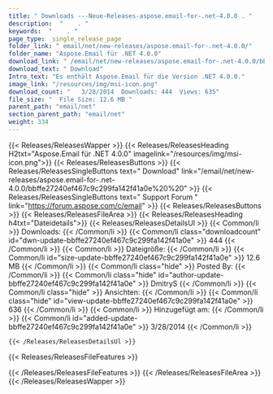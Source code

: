 ```yaml
---
title: " Downloads ---Neue-Releases-aspose.email-for-.net-4.0.0 . "
description:  "    . " 
keywords:  "    . " 
page_type:  single_release_page
folder_link: " email/net/new-releases/aspose.email-for-.net-4.0.0/"
folder_name: "Aspose.Email für .NET 4.0.0"
download_link: " /email/net/new-releases/aspose.email-for-.net-4.0.0/bbffe27240ef467c9c299fa142f41a0e"
download_text: " Download"
Intro_text: "Es enthält Aspose.Email für die Version .NET 4.0.0."
image_link: "/resources/img/msi-icon.png"
download_count: "   3/28/2014  Downloads: 444  Views: 635"
file_size: "  File Size: 12.6 MB "
parent_path: "email/net"
section_parent_path: "email/net"
weight: 334
---
```


{{< Releases/ReleasesWapper >}}
  {{< Releases/ReleasesHeading H2txt="Aspose.Email für .NET 4.0.0" imagelink="/resources/img/msi-icon.png">}}
  {{< Releases/ReleasesButtons >}}
    {{< Releases/ReleasesSingleButtons text=" Download" link="/email/net/new-releases/aspose.email-for-.net-4.0.0/bbffe27240ef467c9c299fa142f41a0e%20%20" >}}
    {{< Releases/ReleasesSingleButtons text=" Support Forum " link="https://forum.aspose.com/c/email" >}}
  {{< Releases/ReleasesButtons >}}
  {{< Releases/ReleasesFileArea >}}
    {{< Releases/ReleasesHeading h4txt="Dateidetails">}}
    {{< Releases/ReleasesDetailsUl >}}
            {{< Common/li >}} Downloads: {{< /Common/li >}}
      {{< Common/li class="downloadcount" id="dwn-update-bbffe27240ef467c9c299fa142f41a0e" >}} 444 {{< /Common/li >}}
      {{< Common/li >}} Dateigröße: {{< /Common/li >}}
      {{< Common/li id="size-update-bbffe27240ef467c9c299fa142f41a0e" >}} 12.6 MB {{< /Common/li >}} 
      {{< Common/li  class="hide" >}} Posted By: {{< /Common/li >}} 
      {{< Common/li class="hide" id="author-update-bbffe27240ef467c9c299fa142f41a0e" >}} DmitryS {{< /Common/li >}}
      {{< Common/li class="hide" >}} Ansichten: {{< /Common/li >}}
      {{< Common/li class="hide" id="view-update-bbffe27240ef467c9c299fa142f41a0e" >}} 636 {{< /Common/li >}}
      {{< Common/li >}} Hinzugefügt am: {{< /Common/li >}}
      {{< Common/li id="added-update-bbffe27240ef467c9c299fa142f41a0e" >}} 3/28/2014 {{< /Common/li >}} 

    {{< /Releases/ReleasesDetailsUl >}}

  {{< Releases/ReleasesFileFeatures >}}
      
  {{< /Releases/ReleasesFileFeatures >}}
 {{< /Releases/ReleasesFileArea >}}
{{< /Releases/ReleasesWapper >}}



